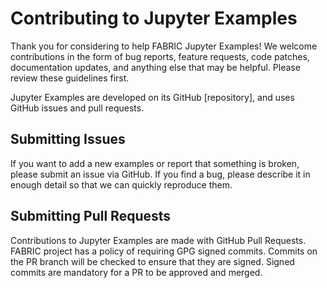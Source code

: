 # Contributing to Jupyter Examples

Thank you for considering to help FABRIC Jupyter Examples!  We welcome contributions in
the form of bug reports, feature requests, code patches, documentation
updates, and anything else that may be helpful.  Please review these
guidelines first.

Jupyter Examples are developed on its GitHub [repository], and uses GitHub issues
and pull requests.


## Submitting Issues

If you want to add a new examples or report that something is
broken, please submit an issue via GitHub.  If you find a bug, please
describe it in enough detail so that we can quickly reproduce them.


## Submitting Pull Requests

Contributions to Jupyter Examples are made with GitHub Pull Requests. 
FABRIC project has a policy of requiring GPG signed commits. 
Commits on the PR branch will be checked to ensure that they are signed.
Signed commits are mandatory for a PR to be approved and merged.
